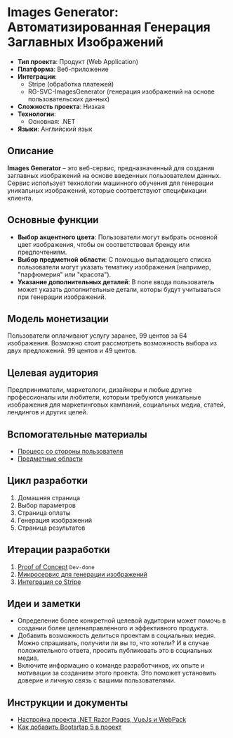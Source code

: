 # Images Generator: Автоматизированная Генерация Заглавных Изображений

- **Тип проекта**: Продукт (Web Application)
- **Платформа**: Веб-приложение
- **Интеграции**:
  - Stripe (обработка платежей)
  - RG-SVC-ImagesGenerator (генерация изображений на основе пользовательских данных)
- **Сложность проекта**: Низкая
- **Технологии**: 
  - Основная: .NET
- **Языки**: Английский язык

## Описание

**Images Generator** – это веб-сервис, предназначенный для создания заглавных изображений на основе введенных пользователем данных. Сервис использует технологии машинного обучения для генерации уникальных изображений, которые соответствуют спецификации клиента.

## Основные функции

- **Выбор акцентного цвета**: Пользователи могут выбрать основной цвет изображения, чтобы он соответствовал бренду или предпочтениям.
- **Выбор предметной области**: С помощью выпадающего списка пользователи могут указать тематику изображения (например, "парфюмерия" или "красота").
- **Указание дополнительных деталей**: В поле ввода пользователь может указать дополнительные детали, которы будут учитываться при генерации изображений.

## Модель монетизации

Пользователи оплачивают услугу заранее, 99 центов за 64 изображения. Возможно стоит рассмотреть возможность выбора из двух предложений. 99 центов и 49 центов.

## Целевая аудитория

Предприниматели, маркетологи, дизайнеры и любые другие профессионалы или любители, которым требуются уникальные изображения для маркетинговых кампаний, социальных медиа, статей, лендингов и других целей.

## Вспомогательные материалы

- [Процесс со стороны пользователя](./docs/user-workflow.md)
- [Предметные области](./docs/subject-areas.md)

## Цикл разработки

1. Домашняя страница
2. Выбор параметров
3. Страница оплаты
4. Генерация изображений
5. Страница результатов

## Итерации разработки

1. [Proof of Concept](./docs/iteration-1.md) `Dev-done`
2. [Микросервис для генерации изображений](./docs/iteration-2.md)
3. [Интеграция со Stripe](./docs/iteration-3.md)

## Идеи и заметки

- Определение более конкретной целевой аудитории может помочь в создании более целенаправленного и эффективного продукта.
- Добавить возможность делиться проектам в социальных медия. Можно спрашивать, получили ли вы то, что хотели? И в случае положительного ответа, просить публиковать это в социальных медиа.
- Включите информацию о команде разработчиков, их опыте и мотивации за созданием этого проекта. Это поможет установить доверие и личную связь с вашими пользователями.

## Инструкции и документы

- [Настройка проекта .NET Razor Pages, VueJs и WebPack](./docs/how-to-setup-project/readme.md)
- [Как добавить Bootsrtap 5 в проект](./docs/how-to-add-bootstrap.md)